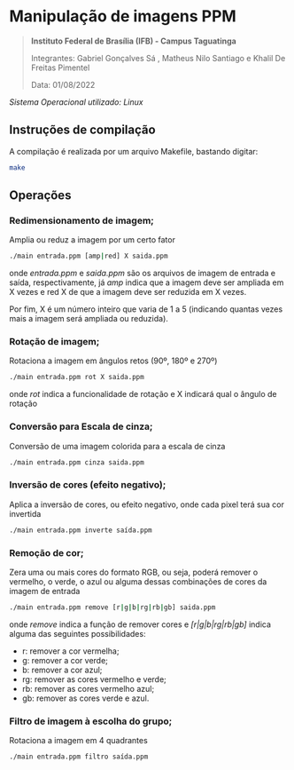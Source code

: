 # Manipulação de imagens PPM

> **Instituto Federal de Brasília (IFB) - Campus Taguatinga**
>
> Integrantes: Gabriel Gonçalves Sá , Matheus Nilo Santiago e Khalil De Freitas Pimentel
>
> Data: 01/08/2022

_Sistema Operacional utilizado: Linux_

## Instruções de compilação

A compilação é realizada por um arquivo Makefile, bastando digitar:

```bash
make
```

## Operações

### Redimensionamento de imagem;

Amplia ou reduz a imagem por um certo fator

```bash
./main entrada.ppm [amp|red] X saida.ppm
```

onde _entrada.ppm_ e _saida.ppm_ são os arquivos de imagem de entrada e saída, respectivamente, já _amp_ indica que a imagem deve ser ampliada em X vezes e red X de que a imagem deve ser reduzida em X vezes.

Por fim, X é um número inteiro que varia de 1 a 5 (indicando quantas vezes mais a imagem será ampliada ou reduzida).

### Rotação de imagem;

Rotaciona a imagem em ângulos retos (90º, 180º e 270º)

```bash
./main entrada.ppm rot X saida.ppm
```

onde _rot_ indica a funcionalidade de rotação e X indicará qual o ângulo de rotação

### Conversão para Escala de cinza;

Conversão de uma imagem colorida para a escala de cinza

```bash
./main entrada.ppm cinza saida.ppm
```

### Inversão de cores (efeito negativo);

Aplica a inversão de cores, ou efeito negativo, onde cada pixel terá sua cor invertida

```bash
./main entrada.ppm inverte saída.ppm
```

### Remoção de cor;

Zera uma ou mais cores do formato RGB, ou seja, poderá remover o vermelho, o verde, o azul ou alguma dessas combinações de cores da imagem de entrada

```bash
./main entrada.ppm remove [r|g|b|rg|rb|gb] saida.ppm

```

onde _remove_ indica a função de remover cores e _[r|g|b|rg|rb|gb]_ indica alguma das seguintes possibilidades:
- r: remover a cor vermelha;
- g: remover a cor verde;
- b: remover a cor azul;
- rg: remover as cores vermelho e verde;
- rb: remover as cores vermelho azul;
- gb: remover as cores verde e azul.

### Filtro de imagem à escolha do grupo;
Rotaciona a imagem em 4 quadrantes 

```bash
./main entrada.ppm filtro saída.ppm
```